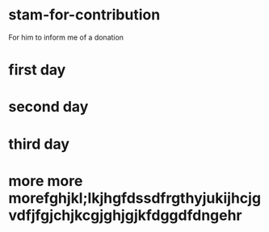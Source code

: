 # stam-for-contribution
For him to inform me of a donation

# first day
# second day
# third day
# more more morefghjkl;lkjhgfdssdfrgthyjukijhcjgvdfjfgjchjkcgjghjgjkfdggdfdngehr


